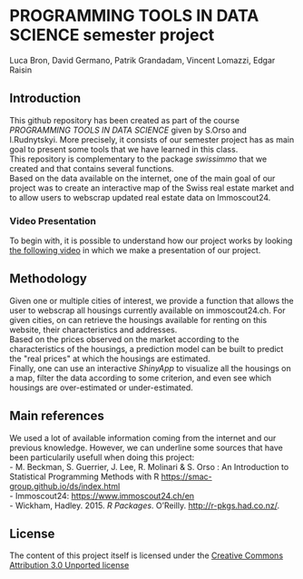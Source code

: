 # PROGRAMMING TOOLS IN DATA SCIENCE semester project

Luca Bron, David Germano, Patrik Grandadam, Vincent Lomazzi, Edgar Raisin

## Introduction

This github repository has been created as part of the course *PROGRAMMING TOOLS IN DATA SCIENCE* given by S.Orso and I.Rudnytskyi. More precisely, it consists of our semester project has as main goal to present some tools that we have learned in this class.  
This repository is complementary to the package *swissimmo* that we created and that contains several functions.  
Based on the data available on the internet, one of the main goal of our project was to create an interactive map of the Swiss real estate market and to allow users to webscrap updated real estate data on Immoscout24. 

### Video Presentation

To begin with, it is possible to understand how our project works by looking [the following video](https://www.youtube.com/watch?v=hwB-TyIpzo0&t=104s) in which we make a presentation of our project.



## Methodology

Given one or multiple cities of interest, we provide a function that allows the user to webscrap all housings currently available on immoscout24.ch. For given cities, on can retrieve the housings available for renting on this website, their characteristics and addresses.  
Based on the prices observed on the market according to the characteristics of the housings, a prediction model can be built to predict the "real prices" at which the housings are estimated.  
Finally, one can use an interactive *ShinyApp* to visualize all the housings on a map, filter the data according to some criterion, and even see  which housings are over-estimated or under-estimated. 

## Main references

We used a lot of available information coming from the internet and our previous knowledge. However, we can underline some sources that have been particularily usefull when doing this project:  
    - M. Beckman, S. Guerrier, J. Lee, R. Molinari & S. Orso : An Introduction to Statistical Programming Methods with R <https://smac-group.github.io/ds/index.html>  
    - Immoscout24: https://www.immoscout24.ch/en  
    - Wickham, Hadley. 2015. *R Packages*. O’Reilly. <http://r-pkgs.had.co.nz/>.
    
## License

The content of this project itself is licensed under the [Creative Commons Attribution 3.0 Unported license](https://creativecommons.org/licenses/by/3.0/)

